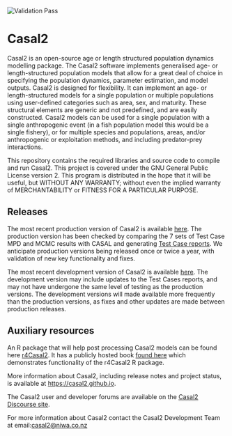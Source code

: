 ![Validation Pass](https://github.com/NIWAFisheriesModelling/CASAL2/actions/workflows/Casal2_testsuite_modelrunner_archive.yml/badge.svg)

Casal2
======

Casal2 is an open-source age or length structured population dynamics modelling package. The Casal2 software implements generalised age- or length-structured population models that allow for a great deal of choice in specifying the population dynamics, parameter estimation, and model outputs. Casal2 is designed for flexibility. It can implement an age- or length-structured models for a single population or multiple populations using user-defined categories such as area, sex, and maturity. These structural elements are generic and not predefined, and are easily constructed. Casal2 models can be used for a single population with a single anthropogenic event (in a fish population model this would be a single fishery), or for multiple species and populations, areas, and/or anthropogenic or exploitation methods, and including predator-prey interactions.

This repository contains the required libraries and source code to compile and run Casal2. This project is covered under the GNU General Public License version 2. This program is distributed in the hope that it will be useful, but WITHOUT ANY WARRANTY; without even the implied warranty of MERCHANTABILITY or FITNESS FOR A PARTICULAR PURPOSE.

## Releases

The most recent production version of Casal2 is available [here](https://github.com/NIWAFisheriesModelling/CASAL2/releases/tag/v22.08). The production version has been checked by comparing the 7 sets of Test Case MPD and MCMC results with CASAL and generating [Test Case reports](https://github.com/NIWAFisheriesModelling/Casal2-supporting-information/tree/main/TestCases/primary). We anticipate production versions being released once or twice a year, with validation of new key functionality and fixes.

The most recent development version of Casal2 is available [here](https://github.com/NIWAFisheriesModelling/CASAL2/releases/tag/dev.2207). The development version may include updates to the Test Cases reports, and may not have undergone the same level of testing as the production versions. The development versions will made available more frequently than the production versions, as fixes and other updates are made between production releases.

## Auxiliary resources

An R package that will help post processing Casal2 models can be found here [r4Casal2](https://github.com/NIWAFisheriesModelling/r4Casal2). It has a publicly hosted book [found here](https://niwafisheriesmodelling.github.io/r4Casal2/) which demonstrates functionality of the r4Casal2 R package.

More information about Casal2, including release notes and project status, is available at https://casal2.github.io.

The Casal2 user and developer forums are available on the [Casal2 Discourse site](https://casal2.discourse.group/).

For more information about Casal2 contact the Casal2 Development Team at email:casal2@niwa.co.nz
